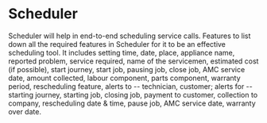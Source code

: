 # Scheduler
Scheduler will help in end-to-end scheduling service calls.
Features to list down all the required features in Scheduler for it to be an effective scheduling tool. It includes setting time, date, place, appliance name, reported problem, service required, name of the servicemen, estimated cost (if possible), start journey, start job, pausing job, close job, AMC service date, amount collected, labour component, parts component, warranty period, rescheduling feature, alerts to -- technician, customer; alerts for -- starting journey, starting job, closing job, payment to customer, collection to company, rescheduling date & time, pause job, AMC service date, warranty over date.
